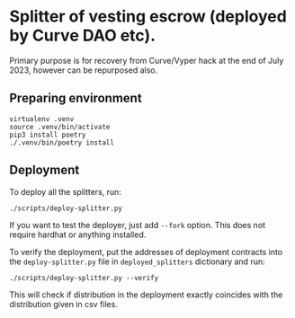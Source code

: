 Splitter of vesting escrow (deployed by Curve DAO etc).
===========================================================

Primary purpose is for recovery from Curve/Vyper hack at the end of July 2023, however can be repurposed also.

Preparing environment
-----------------------

```
virtualenv .venv
source .venv/bin/activate
pip3 install poetry
./.venv/bin/poetry install
```

Deployment
-------------

To deploy all the splitters, run:
```
./scripts/deploy-splitter.py
```
If you want to test the deployer, just add `--fork` option. This does not require hardhat or anything installed.

To verify the deployment, put the addresses of deployment contracts into the `deploy-splitter.py` file in
`deployed_splitters` dictionary and run:
```
./scripts/deploy-splitter.py --verify
```
This will check if distribution in the deployment exactly coincides with the distribution given in csv files.

